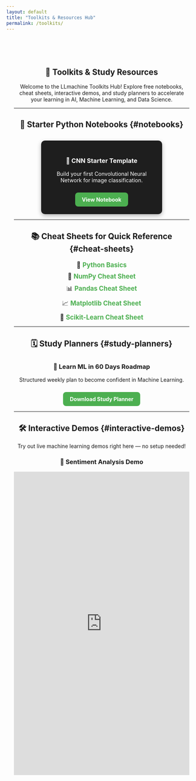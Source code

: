 ```yaml
---
layout: default
title: "Toolkits & Resources Hub"
permalink: /toolkits/
---
```


<section id="toolkits" style="text-align:center; padding:50px 20px;">

# 🧰 Toolkits & Study Resources

<p>Welcome to the LLmachine Toolkits Hub! Explore free notebooks, cheat sheets, interactive demos, and study planners to accelerate your learning in AI, Machine Learning, and Data Science.</p>

---

## 📓 Starter Python Notebooks {#notebooks}

<div class="toolkit-gallery">
  <div class="toolkit-card">
    <h3>🧠 CNN Starter Template</h3>
    <p>Build your first Convolutional Neural Network for image classification.</p>
    <a href="{{ '/toolkits/notebooks/Chest_CT-Scan_CNN_Project.ipynb' | relative_url }}" target="_blank" class="cta-button">View Notebook</a>
  </div>
</div>

---
## 📚 Cheat Sheets for Quick Reference {#cheat-sheets}

<ul class="cheat-sheet-list">
  <li>🐍 <a href="/toolkits/cheatsheets/Python_Cheat_Sheet.pdf" target="_blank">Python Basics</a></li>
  <li>🔢 <a href="/toolkits/cheatsheets/NumPy_Cheat_Sheet.pdf" target="_blank">NumPy Cheat Sheet</a></li>
  <li>📊 <a href="/toolkits/cheatsheets/Pandas_Cheat_Sheet.pdf" target="_blank">Pandas Cheat Sheet</a></li>
  <li>📈 <a href="/toolkits/cheatsheets/Matplotlib_Cheat_Sheet.pdf" target="_blank">Matplotlib Cheat Sheet</a></li>
  <li>🤖 <a href="/toolkits/cheatsheets/Scikit_Learn_Cheat_Sheet_Python.pdf" target="_blank">Scikit-Learn Cheat Sheet</a></li>
</ul>

---

## 🗓️ Study Planners {#study-planners}

<div class="study-planners">
  <h3>🚀 Learn ML in 60 Days Roadmap</h3>
  <p>Structured weekly plan to become confident in Machine Learning.</p>
  <a href="/assets/toolkits/study_planners/ML_Study_Planner_60Days.pdf" target="_blank" class="cta-button">Download Study Planner</a>
</div>

---
## 🛠️ Interactive Demos {#interactive-demos}

<p>Try out live machine learning demos right here — no setup needed!</p>

### 🧠 Sentiment Analysis Demo

<iframe src="https://huggingface.co/spaces/akhaliq/distilbert-base-uncased-emotion" width="100%" height="800px" frameborder="0" loading="lazy"></iframe>

</section>

<!-- Simple CSS -->
<style>
.toolkit-gallery {
  display: flex;
  flex-wrap: wrap;
  justify-content: center;
  gap: 20px;
  margin-top: 30px;
}
.toolkit-card {
  background: #1e1e1e;
  color: white;
  padding: 20px;
  border-radius: 10px;
  width: 280px;
  box-shadow: 0 4px 12px rgba(0,0,0,0.3);
  transition: transform 0.3s ease;
}
.toolkit-card:hover {
  transform: scale(1.05);
}
.cheat-sheet-list {
  list-style: none;
  padding: 0;
  margin-top: 20px;
}
.cheat-sheet-list li {
  margin: 10px 0;
  font-size: 1.2em;
}
.cheat-sheet-list a {
  color: #4CAF50;
  font-weight: bold;
  text-decoration: none;
}
.study-planners {
  margin-top: 30px;
}
.cta-button {
  display: inline-block;
  margin-top: 10px;
  padding: 10px 18px;
  background-color: #4CAF50;
  color: white;
  font-weight: bold;
  text-decoration: none;
  border-radius: 8px;
  transition: background-color 0.3s ease;
}
.cta-button:hover {
  background-color: #388e3c;
}
</style>
